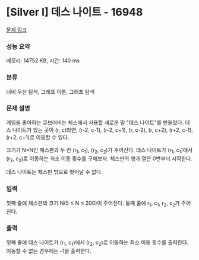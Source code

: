 # [Silver I] 데스 나이트 - 16948 

[문제 링크](https://www.acmicpc.net/problem/16948) 

### 성능 요약

메모리: 14752 KB, 시간: 140 ms

### 분류

너비 우선 탐색, 그래프 이론, 그래프 탐색

### 문제 설명

<p>게임을 좋아하는 큐브러버는 체스에서 사용할 새로운 말 "데스 나이트"를 만들었다. 데스 나이트가 있는 곳이 (r, c)라면, (r-2, c-1), (r-2, c+1), (r, c-2), (r, c+2), (r+2, c-1), (r+2, c+1)로 이동할 수 있다.</p>

<p>크기가 N×N인 체스판과 두 칸 (r<sub>1</sub>, c<sub>1</sub>), (r<sub>2</sub>, c<sub>2</sub>)가 주어진다. 데스 나이트가 (r<sub>1</sub>, c<sub>1</sub>)에서 (r<sub>2</sub>, c<sub>2</sub>)로 이동하는 최소 이동 횟수를 구해보자. 체스판의 행과 열은 0번부터 시작한다.</p>

<p>데스 나이트는 체스판 밖으로 벗어날 수 없다.</p>

### 입력 

 <p>첫째 줄에 체스판의 크기 N(5 ≤ N ≤ 200)이 주어진다. 둘째 줄에 r<sub>1</sub>, c<sub>1</sub>, r<sub>2</sub>, c<sub>2</sub>가 주어진다.</p>

### 출력 

 <p>첫째 줄에 데스 나이트가 (r<sub>1</sub>, c<sub>1</sub>)에서 (r<sub>2</sub>, c<sub>2</sub>)로 이동하는 최소 이동 횟수를 출력한다. 이동할 수 없는 경우에는 -1을 출력한다.</p>

